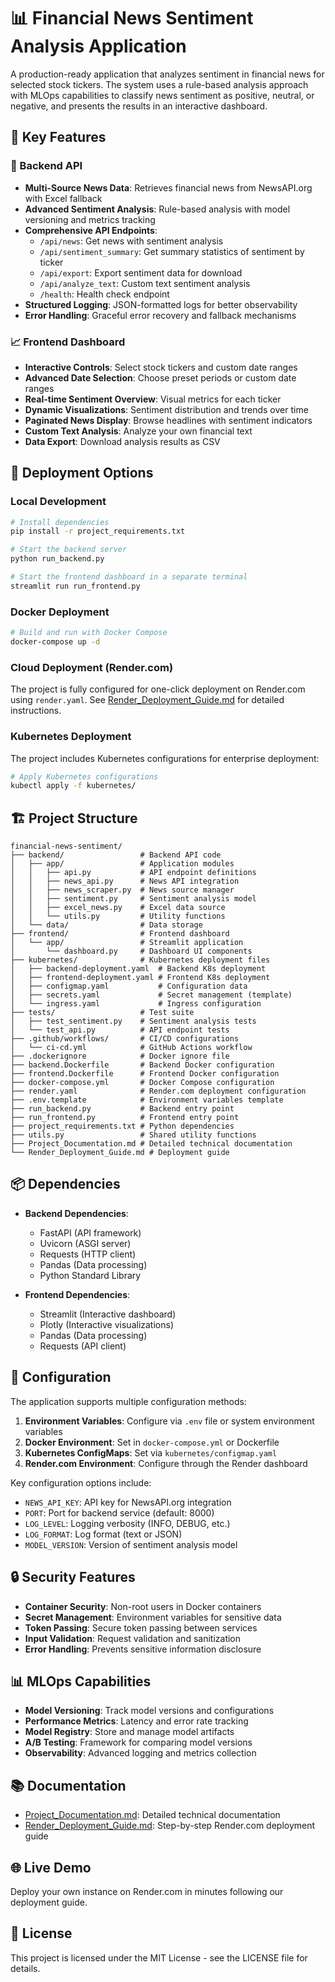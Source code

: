 # 📊 Financial News Sentiment Analysis Application

A production-ready application that analyzes sentiment in financial news for selected stock tickers. The system uses a rule-based analysis approach with MLOps capabilities to classify news sentiment as positive, neutral, or negative, and presents the results in an interactive dashboard.

## 🧠 Key Features

### 🔄 Backend API

- **Multi-Source News Data**: Retrieves financial news from NewsAPI.org with Excel fallback
- **Advanced Sentiment Analysis**: Rule-based analysis with model versioning and metrics tracking
- **Comprehensive API Endpoints**:
  - `/api/news`: Get news with sentiment analysis
  - `/api/sentiment_summary`: Get summary statistics of sentiment by ticker
  - `/api/export`: Export sentiment data for download
  - `/api/analyze_text`: Custom text sentiment analysis
  - `/health`: Health check endpoint
- **Structured Logging**: JSON-formatted logs for better observability
- **Error Handling**: Graceful error recovery and fallback mechanisms

### 📈 Frontend Dashboard

- **Interactive Controls**: Select stock tickers and custom date ranges
- **Advanced Date Selection**: Choose preset periods or custom date ranges
- **Real-time Sentiment Overview**: Visual metrics for each ticker
- **Dynamic Visualizations**: Sentiment distribution and trends over time
- **Paginated News Display**: Browse headlines with sentiment indicators
- **Custom Text Analysis**: Analyze your own financial text
- **Data Export**: Download analysis results as CSV

## 🚀 Deployment Options

### Local Development

```bash
# Install dependencies
pip install -r project_requirements.txt

# Start the backend server
python run_backend.py

# Start the frontend dashboard in a separate terminal
streamlit run run_frontend.py
```

### Docker Deployment

```bash
# Build and run with Docker Compose
docker-compose up -d
```

### Cloud Deployment (Render.com)

The project is fully configured for one-click deployment on Render.com using `render.yaml`. See [Render_Deployment_Guide.md](Render_Deployment_Guide.md) for detailed instructions.

### Kubernetes Deployment

The project includes Kubernetes configurations for enterprise deployment:

```bash
# Apply Kubernetes configurations
kubectl apply -f kubernetes/
```

## 🏗️ Project Structure

```
financial-news-sentiment/
├── backend/                 # Backend API code
│   ├── app/                 # Application modules
│   │   ├── api.py           # API endpoint definitions
│   │   ├── news_api.py      # News API integration
│   │   ├── news_scraper.py  # News source manager
│   │   ├── sentiment.py     # Sentiment analysis model
│   │   ├── excel_news.py    # Excel data source
│   │   └── utils.py         # Utility functions
│   └── data/                # Data storage
├── frontend/                # Frontend dashboard
│   └── app/                 # Streamlit application
│       └── dashboard.py     # Dashboard UI components
├── kubernetes/              # Kubernetes deployment files
│   ├── backend-deployment.yaml  # Backend K8s deployment
│   ├── frontend-deployment.yaml # Frontend K8s deployment
│   ├── configmap.yaml           # Configuration data
│   ├── secrets.yaml             # Secret management (template)
│   └── ingress.yaml             # Ingress configuration
├── tests/                   # Test suite
│   ├── test_sentiment.py    # Sentiment analysis tests
│   └── test_api.py          # API endpoint tests
├── .github/workflows/       # CI/CD configurations
│   └── ci-cd.yml            # GitHub Actions workflow
├── .dockerignore            # Docker ignore file
├── backend.Dockerfile       # Backend Docker configuration
├── frontend.Dockerfile      # Frontend Docker configuration
├── docker-compose.yml       # Docker Compose configuration
├── render.yaml              # Render.com deployment configuration
├── .env.template            # Environment variables template
├── run_backend.py           # Backend entry point
├── run_frontend.py          # Frontend entry point
├── project_requirements.txt # Python dependencies
├── utils.py                 # Shared utility functions
├── Project_Documentation.md # Detailed technical documentation
└── Render_Deployment_Guide.md # Deployment guide
```

## 📦 Dependencies

- **Backend Dependencies**:
  - FastAPI (API framework)
  - Uvicorn (ASGI server)
  - Requests (HTTP client)
  - Pandas (Data processing)
  - Python Standard Library

- **Frontend Dependencies**:
  - Streamlit (Interactive dashboard)
  - Plotly (Interactive visualizations)
  - Pandas (Data processing)
  - Requests (API client)

## 🔧 Configuration

The application supports multiple configuration methods:

1. **Environment Variables**: Configure via `.env` file or system environment variables
2. **Docker Environment**: Set in `docker-compose.yml` or Dockerfile
3. **Kubernetes ConfigMaps**: Set via `kubernetes/configmap.yaml`
4. **Render.com Environment**: Configure through the Render dashboard

Key configuration options include:

- `NEWS_API_KEY`: API key for NewsAPI.org integration
- `PORT`: Port for backend service (default: 8000)
- `LOG_LEVEL`: Logging verbosity (INFO, DEBUG, etc.)
- `LOG_FORMAT`: Log format (text or JSON)
- `MODEL_VERSION`: Version of sentiment analysis model

## 🔒 Security Features

- **Container Security**: Non-root users in Docker containers
- **Secret Management**: Environment variables for sensitive data
- **Token Passing**: Secure token passing between services
- **Input Validation**: Request validation and sanitization
- **Error Handling**: Prevents sensitive information disclosure

## 📊 MLOps Capabilities

- **Model Versioning**: Track model versions and configurations
- **Performance Metrics**: Latency and error rate tracking
- **Model Registry**: Store and manage model artifacts
- **A/B Testing**: Framework for comparing model versions
- **Observability**: Advanced logging and metrics collection

## 📚 Documentation

- [Project_Documentation.md](Project_Documentation.md): Detailed technical documentation
- [Render_Deployment_Guide.md](Render_Deployment_Guide.md): Step-by-step Render.com deployment guide

## 🌐 Live Demo

Deploy your own instance on Render.com in minutes following our deployment guide.

## 📝 License

This project is licensed under the MIT License - see the LICENSE file for details.